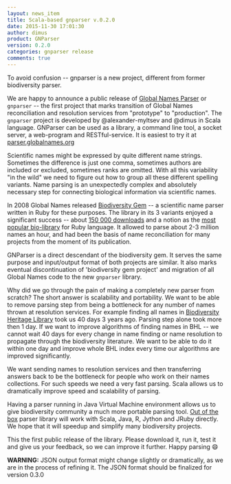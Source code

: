 ```yaml
---
layout: news_item
title: Scala-based gnparser v.0.2.0
date: 2015-11-30 17:01:30
author: dimus
product: GNParser
version: 0.2.0
categories: gnparser release
comments: true
---
```


To avoid confusion -- gnparser is a new project, different from former
biodiversity parser.

We are happy to announce a public release of [Global Names Parser][gnparser]
or `gnparser` -- the first project that marks transition of Global Names
reconciliation and resolution services from "prototype" to "production". The
`gnparser` project is developed by @alexander-myltsev and @dimus in Scala
language. GNParser can be used as a library, a command line tool, a socket
server, a web-program and RESTful-service. It is easiest to try it at
[parser.globalnames.org][gnparser-web]

Scientific names might be expressed by quite different name strings. Sometimes
the difference is just one comma, sometimes authors are included or excluded,
sometimes ranks are omitted. With all this variability "in the wild" we need to
figure out how to group all these different spelling variants.  Name parsing is
an unexpectedly complex and absolutely necessary step for connecting biological
information via scientific names.

In 2008 Global Names released [Biodiversity Gem][biodiversity-gem] -- a
scientific name parser written in Ruby for these purposes. The library in its
3 variants enjoyed a significant success -- about [150 000
downloads][downloads] and a notion as the [most popular bio-library][bioruby]
for Ruby language. It allowed to parse about 2-3 million names an hour, and
had been the basis of name reconciliation for many projects from the moment
of its publication.

GNParser is a direct descendant of the biodiversity gem. It serves the same
purpose and input/output format of both projects are similar. It also marks
eventual discontinuation of 'biodiversity gem project' and migration of all
Global Names code to the new `gnparser` library.

Why did we go through the pain of making a completely new parser from scratch?
The short answer is scalability and portability. We want to be able to remove
parsing step from being a bottleneck for any number of names thrown at
resolution services. For example finding all names in [Biodiversity Heritage
Library][bhl] took us 40 days 3 years ago. Parsing step alone took more then 1
day. If we want to improve algorithms of finding names in BHL -- we cannot
wait 40 days for every change in name finding or name resolution to propagate
through the biodiversity literature.  We want to be able to do it within one
day and improve whole BHL index every time our algorithms are improved
significantly.

We want sending names to resolution services and then transferring answers
back to be the bottleneck for people who work on their names collections. For
such speeds we need a very fast parsing. Scala allows us to dramatically
improve speed and scalability of parsing.

Having a parser running in Java Virtual Machine environment allows us to give
biodiversity community a much more portable parsing tool. [Out of the
box][examples] parser library will work with Scala, Java, R, Jython and JRuby
directly. We hope that it will speedup and simplify many biodiversity projects.

This the first public release of the library. Please download it, run
it, test it and give us your feedback, so we can improve it further. Happy
parsing :smile:

**WARNING:** JSON output format might change slightly or dramatically, as we are
in the process of refining it. The JSON format should be finalized for version
0.3.0

[gnparser]: https://github.com/GlobalNamesArchitecture/gnparser
[biodiversity-gem]: https://github.com/GlobalNamesArchitecture/biodiversity
[downloads]: https://rubygems.org/search?utf8=%E2%9C%93&query=biodiversity
[bhl]: http://www.biodiversitylibrary.org/
[bioruby]: http://biogems.info/
[examples]: https://github.com/GlobalNamesArchitecture/gnparser/tree/master/examples
[gnparser-web]: http://parser.globalnames.org
